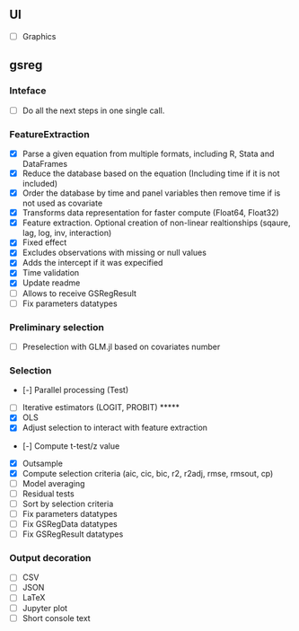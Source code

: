 ## UI
- [ ] Graphics

## gsreg

### Inteface
- [ ] Do all the next steps in one single call.

### FeatureExtraction
- [X] Parse a given equation from multiple formats, including R, Stata and DataFrames
- [X] Reduce the database based on the equation (Including time if it is not included)
- [X] Order the database by time and panel variables then remove time if is not used as covariate
- [X] Transforms data representation for faster compute (Float64, Float32)
- [X] Feature extraction. Optional creation of non-linear realtionships (sqaure, lag, log, inv, interaction)
- [X] Fixed effect
- [X] Excludes observations with missing or null values
- [X] Adds the intercept if it was expecified
- [X] Time validation
- [X] Update readme
- [ ] Allows to receive GSRegResult
- [ ] Fix parameters datatypes

### Preliminary selection
- [ ] Preselection with GLM.jl based on covariates number
 
### Selection
- [-] Parallel processing (Test)
- [ ] Iterative estimators (LOGIT, PROBIT) *****
- [X] OLS
- [X] Adjust selection to interact with feature extraction
- [-] Compute t-test/z value
- [X] Outsample
- [X] Compute selection criteria (aic, cic, bic, r2, r2adj, rmse, rmsout, cp)
- [ ] Model averaging
- [ ] Residual tests
- [ ] Sort by selection criteria
- [ ] Fix parameters datatypes
- [ ] Fix GSRegData datatypes
- [ ] Fix GSRegResult datatypes
 
### Output decoration
- [ ] CSV
- [ ] JSON
- [ ] LaTeX
- [ ] Jupyter plot
- [ ] Short console text